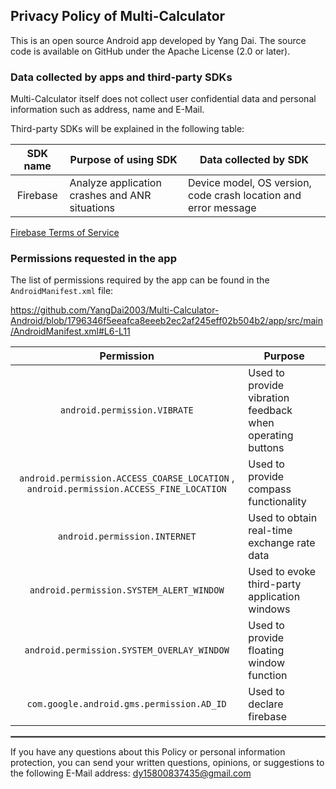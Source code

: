 ## Privacy Policy of Multi-Calculator

This is an open source Android app developed by Yang Dai. The source code is available on GitHub under the Apache License (2.0 or later).

### Data collected by apps and third-party SDKs

Multi-Calculator itself does not collect user confidential data and personal information such as address, name and E-Mail.

Third-party SDKs will be explained in the following table:


| SDK name | Purpose of using SDK                           | Data collected by SDK                                           |
|:--------:|------------------------------------------------|-----------------------------------------------------------------|
| Firebase | Analyze application crashes and ANR situations | Device model, OS version, code crash location and error message |

[Firebase Terms of Service](https://firebase.google.com/terms)

### Permissions requested in the app

The list of permissions required by the app can be found in the `AndroidManifest.xml` file:

https://github.com/YangDai2003/Multi-Calculator-Android/blob/1796346f5eeafca8eeeb2ec2af245eff02b504b2/app/src/main/AndroidManifest.xml#L6-L11
<br/>


|                                       Permission                                        | Purpose                                                   |
|:---------------------------------------------------------------------------------------:|-----------------------------------------------------------|
|                              `android.permission.VIBRATE`                               | Used to provide vibration feedback when operating buttons |
| `android.permission.ACCESS_COARSE_LOCATION` , `android.permission.ACCESS_FINE_LOCATION` | Used to provide compass functionality                     |
|                              `android.permission.INTERNET`                              | Used to obtain real-time exchange rate data               |
|                        `android.permission.SYSTEM_ALERT_WINDOW`                         | Used to evoke third-party application windows             |
|                       `android.permission.SYSTEM_OVERLAY_WINDOW`                        | Used to provide floating window function                  |
|                        `com.google.android.gms.permission.AD_ID`                        | Used to declare firebase                                  |

 <hr style="border:1px solid gray">

If you have any questions about this Policy or personal information protection, you can send your written questions, opinions, or suggestions to the following E-Mail address: dy15800837435@gmail.com
